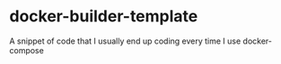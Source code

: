 # docker-builder-template
A snippet of code that I usually end up coding every time I use docker-compose
